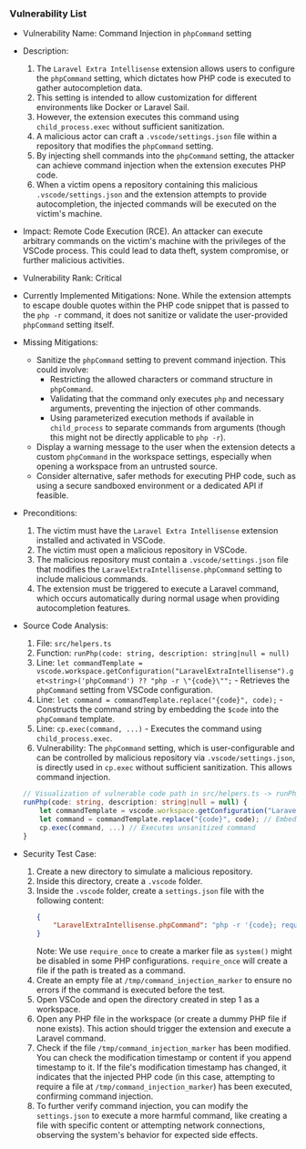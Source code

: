 ### Vulnerability List

* Vulnerability Name: Command Injection in `phpCommand` setting
* Description:
    1. The `Laravel Extra Intellisense` extension allows users to configure the `phpCommand` setting, which dictates how PHP code is executed to gather autocompletion data.
    2. This setting is intended to allow customization for different environments like Docker or Laravel Sail.
    3. However, the extension executes this command using `child_process.exec` without sufficient sanitization.
    4. A malicious actor can craft a `.vscode/settings.json` file within a repository that modifies the `phpCommand` setting.
    5. By injecting shell commands into the `phpCommand` setting, the attacker can achieve command injection when the extension executes PHP code.
    6. When a victim opens a repository containing this malicious `.vscode/settings.json` and the extension attempts to provide autocompletion, the injected commands will be executed on the victim's machine.
* Impact: Remote Code Execution (RCE). An attacker can execute arbitrary commands on the victim's machine with the privileges of the VSCode process. This could lead to data theft, system compromise, or further malicious activities.
* Vulnerability Rank: Critical
* Currently Implemented Mitigations: None. While the extension attempts to escape double quotes within the PHP code snippet that is passed to the `php -r` command, it does not sanitize or validate the user-provided `phpCommand` setting itself.
* Missing Mitigations:
    * Sanitize the `phpCommand` setting to prevent command injection. This could involve:
        * Restricting the allowed characters or command structure in `phpCommand`.
        * Validating that the command only executes `php` and necessary arguments, preventing the injection of other commands.
        * Using parameterized execution methods if available in `child_process` to separate commands from arguments (though this might not be directly applicable to `php -r`).
    * Display a warning message to the user when the extension detects a custom `phpCommand` in the workspace settings, especially when opening a workspace from an untrusted source.
    * Consider alternative, safer methods for executing PHP code, such as using a secure sandboxed environment or a dedicated API if feasible.
* Preconditions:
    1. The victim must have the `Laravel Extra Intellisense` extension installed and activated in VSCode.
    2. The victim must open a malicious repository in VSCode.
    3. The malicious repository must contain a `.vscode/settings.json` file that modifies the `LaravelExtraIntellisense.phpCommand` setting to include malicious commands.
    4. The extension must be triggered to execute a Laravel command, which occurs automatically during normal usage when providing autocompletion features.
* Source Code Analysis:
    1. File: `src/helpers.ts`
    2. Function: `runPhp(code: string, description: string|null = null)`
    3. Line: `let commandTemplate = vscode.workspace.getConfiguration("LaravelExtraIntellisense").get<string>('phpCommand') ?? "php -r \"{code}\"";` - Retrieves the `phpCommand` setting from VSCode configuration.
    4. Line: `let command = commandTemplate.replace("{code}", code);` - Constructs the command string by embedding the `$code` into the `phpCommand` template.
    5. Line: `cp.exec(command, ...)` - Executes the command using `child_process.exec`.
    6. Vulnerability: The `phpCommand` setting, which is user-configurable and can be controlled by malicious repository via `.vscode/settings.json`, is directly used in `cp.exec` without sufficient sanitization. This allows command injection.

    ```typescript
    // Visualization of vulnerable code path in src/helpers.ts -> runPhp
    runPhp(code: string, description: string|null = null) {
        let commandTemplate = vscode.workspace.getConfiguration("LaravelExtraIntellisense").get<string>('phpCommand') ?? "php -r \"{code}\""; // User controlled via settings.json
        let command = commandTemplate.replace("{code}", code); // Embeds code, but phpCommand is already potentially malicious
        cp.exec(command, ...) // Executes unsanitized command
    }
    ```
* Security Test Case:
    1. Create a new directory to simulate a malicious repository.
    2. Inside this directory, create a `.vscode` folder.
    3. Inside the `.vscode` folder, create a `settings.json` file with the following content:
        ```json
        {
            "LaravelExtraIntellisense.phpCommand": "php -r '{code}; require_once \"/tmp/command_injection_marker\";'"
        }
        ```
        Note: We use `require_once` to create a marker file as `system()` might be disabled in some PHP configurations. `require_once` will create a file if the path is treated as a command.
    4. Create an empty file at `/tmp/command_injection_marker` to ensure no errors if the command is executed before the test.
    5. Open VSCode and open the directory created in step 1 as a workspace.
    6. Open any PHP file in the workspace (or create a dummy PHP file if none exists). This action should trigger the extension and execute a Laravel command.
    7. Check if the file `/tmp/command_injection_marker` has been modified. You can check the modification timestamp or content if you append timestamp to it. If the file's modification timestamp has changed, it indicates that the injected PHP code (in this case, attempting to require a file at `/tmp/command_injection_marker`) has been executed, confirming command injection.
    8. To further verify command injection, you can modify the `settings.json` to execute a more harmful command, like creating a file with specific content or attempting network connections, observing the system's behavior for expected side effects.
